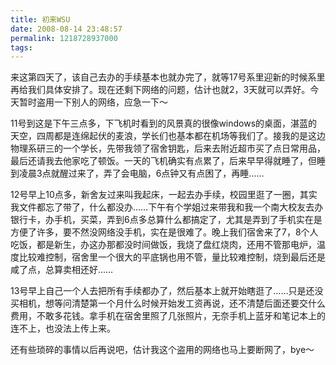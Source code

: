 ```yaml
---
title: 初来WSU
date: 2008-08-14 23:48:57
permalink: 1218728937000
tags: 
---
```


<p>来这第四天了，该自己去办的手续基本也就办完了，就等17号系里迎新的时候系里再给我们具体安排了。现在还剩下网络的问题，估计也就2，3天就可以弄好。今天暂时盗用一下别人的网络，应急一下～</p><p>11号到这是下午三点多，下飞机时看到的风景真的很像windows的桌面，湛蓝的天空，四周都是连绵起伏的麦浪，学长们也基本都在机场等我们了。接我的是这边物理系研三的一个学长，先带我领了宿舍钥匙，后来去附近超市买了点日常用品，最后还请我去他家吃了顿饭。一天的飞机确实有点累了，后来早早得就睡了，但睡到凌晨3点就醒过来了，弄了会电脑，6点钟又有点困了，再睡……</p><p>12号早上10点多，新舍友过来叫我起床，一起去办手续，校园里逛了一圈，其实我文件都忘了带了，什么都没办……下午有个学姐过来带我和我一个南大校友去办银行卡，办手机，买菜，弄到6点多总算什么都搞定了，尤其是弄到了手机实在是方便了许多，要不然没网络没手机，实在是很难了。晚上我们宿舍来了7，8个人吃饭，都是新生，办这办那都没时间做饭，我烧了盘红烧肉，还用不管那电炉，温度比较难控制，宿舍里一个很大的平底锅也用不管，量比较难控制，烧到最后还是咸了点，总算卖相还好……</p><p>13号早上自己一个人去把所有手续都办了，然后基本上就开始瞎逛了……只是还没买相机，想等问清楚第一个月什么时候开始发工资再说，还不清楚后面还要交什么费用，不敢多花钱。拿手机在宿舍里照了几张照片，无奈手机上蓝牙和笔记本上的连不上，也没法上传上来。</p><p>还有些琐碎的事情以后再说吧，估计我这个盗用的网络也马上要断网了，bye～<br /></p>